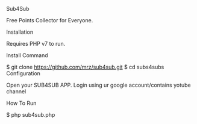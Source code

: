 Sub4Sub

Free Points Collector for Everyone.

Installation

Requires PHP v7 to run.

Install Command

$ git clone https://github.com/mrz/sub4sub.git
$ cd subs4subs
Configuration

Open your SUB4SUB APP. Login using ur google account/contains yotube channel

How To Run

$ php sub4sub.php
